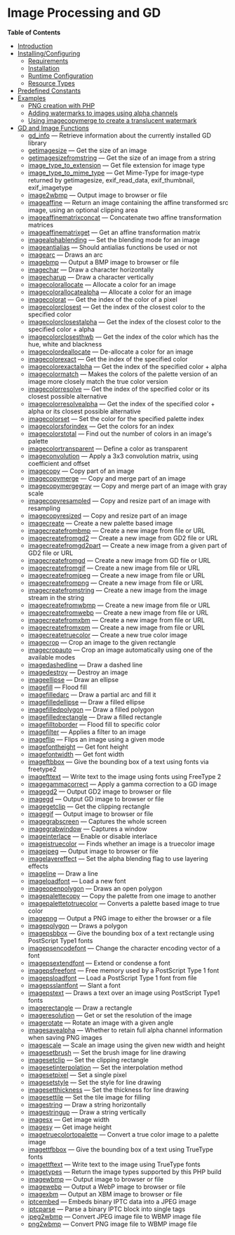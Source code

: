 Image Processing and GD
=======================

**Table of Contents**

-   [Introduction](/intro/image.html)
-   [Installing/Configuring](/image/setup.html)
    -   [Requirements](/image/setup.html#Requirements)
    -   [Installation](/image/setup.html#Installation)
    -   [Runtime
        Configuration](/image/setup.html#Runtime%20Configuration)
    -   [Resource Types](/image/setup.html#Resource%20Types)
-   [Predefined Constants](/image/constants.html)
-   [Examples](/image/examples.html)
    -   [PNG creation with
        PHP](/image/examples.html#PNG%20creation%20with%20PHP)
    -   [Adding watermarks to images using alpha
        channels](/image/examples.html#Adding%20watermarks%20to%20images%20using%20alpha%20channels)
    -   [Using imagecopymerge to create a translucent
        watermark](/image/examples.html#Using%20imagecopymerge%20to%20create%20a%20translucent%20watermark)
-   [GD and Image Functions](/ref/image.html)
    -   [gd\_info](/ref/image.html#gd_info) — Retrieve information about
        the currently installed GD library
    -   [getimagesize](/ref/image.html#getimagesize) — Get the size of
        an image
    -   [getimagesizefromstring](/ref/image.html#getimagesizefromstring)
        — Get the size of an image from a string
    -   [image\_type\_to\_extension](/ref/image.html#image_type_to_extension)
        — Get file extension for image type
    -   [image\_type\_to\_mime\_type](/ref/image.html#image_type_to_mime_type)
        — Get Mime-Type for image-type returned by getimagesize,
        exif\_read\_data, exif\_thumbnail, exif\_imagetype
    -   [image2wbmp](/ref/image.html#image2wbmp) — Output image to
        browser or file
    -   [imageaffine](/ref/image.html#imageaffine) — Return an image
        containing the affine transformed src image, using an optional
        clipping area
    -   [imageaffinematrixconcat](/ref/image.html#imageaffinematrixconcat)
        — Concatenate two affine transformation matrices
    -   [imageaffinematrixget](/ref/image.html#imageaffinematrixget) —
        Get an affine transformation matrix
    -   [imagealphablending](/ref/image.html#imagealphablending) — Set
        the blending mode for an image
    -   [imageantialias](/ref/image.html#imageantialias) — Should
        antialias functions be used or not
    -   [imagearc](/ref/image.html#imagearc) — Draws an arc
    -   [imagebmp](/ref/image.html#imagebmp) — Output a BMP image to
        browser or file
    -   [imagechar](/ref/image.html#imagechar) — Draw a character
        horizontally
    -   [imagecharup](/ref/image.html#imagecharup) — Draw a character
        vertically
    -   [imagecolorallocate](/ref/image.html#imagecolorallocate) —
        Allocate a color for an image
    -   [imagecolorallocatealpha](/ref/image.html#imagecolorallocatealpha)
        — Allocate a color for an image
    -   [imagecolorat](/ref/image.html#imagecolorat) — Get the index of
        the color of a pixel
    -   [imagecolorclosest](/ref/image.html#imagecolorclosest) — Get the
        index of the closest color to the specified color
    -   [imagecolorclosestalpha](/ref/image.html#imagecolorclosestalpha)
        — Get the index of the closest color to the specified color +
        alpha
    -   [imagecolorclosesthwb](/ref/image.html#imagecolorclosesthwb) —
        Get the index of the color which has the hue, white and
        blackness
    -   [imagecolordeallocate](/ref/image.html#imagecolordeallocate) —
        De-allocate a color for an image
    -   [imagecolorexact](/ref/image.html#imagecolorexact) — Get the
        index of the specified color
    -   [imagecolorexactalpha](/ref/image.html#imagecolorexactalpha) —
        Get the index of the specified color + alpha
    -   [imagecolormatch](/ref/image.html#imagecolormatch) — Makes the
        colors of the palette version of an image more closely match the
        true color version
    -   [imagecolorresolve](/ref/image.html#imagecolorresolve) — Get the
        index of the specified color or its closest possible alternative
    -   [imagecolorresolvealpha](/ref/image.html#imagecolorresolvealpha)
        — Get the index of the specified color + alpha or its closest
        possible alternative
    -   [imagecolorset](/ref/image.html#imagecolorset) — Set the color
        for the specified palette index
    -   [imagecolorsforindex](/ref/image.html#imagecolorsforindex) — Get
        the colors for an index
    -   [imagecolorstotal](/ref/image.html#imagecolorstotal) — Find out
        the number of colors in an image's palette
    -   [imagecolortransparent](/ref/image.html#imagecolortransparent) —
        Define a color as transparent
    -   [imageconvolution](/ref/image.html#imageconvolution) — Apply a
        3x3 convolution matrix, using coefficient and offset
    -   [imagecopy](/ref/image.html#imagecopy) — Copy part of an image
    -   [imagecopymerge](/ref/image.html#imagecopymerge) — Copy and
        merge part of an image
    -   [imagecopymergegray](/ref/image.html#imagecopymergegray) — Copy
        and merge part of an image with gray scale
    -   [imagecopyresampled](/ref/image.html#imagecopyresampled) — Copy
        and resize part of an image with resampling
    -   [imagecopyresized](/ref/image.html#imagecopyresized) — Copy and
        resize part of an image
    -   [imagecreate](/ref/image.html#imagecreate) — Create a new
        palette based image
    -   [imagecreatefrombmp](/ref/image.html#imagecreatefrombmp) —
        Create a new image from file or URL
    -   [imagecreatefromgd2](/ref/image.html#imagecreatefromgd2) —
        Create a new image from GD2 file or URL
    -   [imagecreatefromgd2part](/ref/image.html#imagecreatefromgd2part)
        — Create a new image from a given part of GD2 file or URL
    -   [imagecreatefromgd](/ref/image.html#imagecreatefromgd) — Create
        a new image from GD file or URL
    -   [imagecreatefromgif](/ref/image.html#imagecreatefromgif) —
        Create a new image from file or URL
    -   [imagecreatefromjpeg](/ref/image.html#imagecreatefromjpeg) —
        Create a new image from file or URL
    -   [imagecreatefrompng](/ref/image.html#imagecreatefrompng) —
        Create a new image from file or URL
    -   [imagecreatefromstring](/ref/image.html#imagecreatefromstring) —
        Create a new image from the image stream in the string
    -   [imagecreatefromwbmp](/ref/image.html#imagecreatefromwbmp) —
        Create a new image from file or URL
    -   [imagecreatefromwebp](/ref/image.html#imagecreatefromwebp) —
        Create a new image from file or URL
    -   [imagecreatefromxbm](/ref/image.html#imagecreatefromxbm) —
        Create a new image from file or URL
    -   [imagecreatefromxpm](/ref/image.html#imagecreatefromxpm) —
        Create a new image from file or URL
    -   [imagecreatetruecolor](/ref/image.html#imagecreatetruecolor) —
        Create a new true color image
    -   [imagecrop](/ref/image.html#imagecrop) — Crop an image to the
        given rectangle
    -   [imagecropauto](/ref/image.html#imagecropauto) — Crop an image
        automatically using one of the available modes
    -   [imagedashedline](/ref/image.html#imagedashedline) — Draw a
        dashed line
    -   [imagedestroy](/ref/image.html#imagedestroy) — Destroy an image
    -   [imageellipse](/ref/image.html#imageellipse) — Draw an ellipse
    -   [imagefill](/ref/image.html#imagefill) — Flood fill
    -   [imagefilledarc](/ref/image.html#imagefilledarc) — Draw a
        partial arc and fill it
    -   [imagefilledellipse](/ref/image.html#imagefilledellipse) — Draw
        a filled ellipse
    -   [imagefilledpolygon](/ref/image.html#imagefilledpolygon) — Draw
        a filled polygon
    -   [imagefilledrectangle](/ref/image.html#imagefilledrectangle) —
        Draw a filled rectangle
    -   [imagefilltoborder](/ref/image.html#imagefilltoborder) — Flood
        fill to specific color
    -   [imagefilter](/ref/image.html#imagefilter) — Applies a filter to
        an image
    -   [imageflip](/ref/image.html#imageflip) — Flips an image using a
        given mode
    -   [imagefontheight](/ref/image.html#imagefontheight) — Get font
        height
    -   [imagefontwidth](/ref/image.html#imagefontwidth) — Get font
        width
    -   [imageftbbox](/ref/image.html#imageftbbox) — Give the bounding
        box of a text using fonts via freetype2
    -   [imagefttext](/ref/image.html#imagefttext) — Write text to the
        image using fonts using FreeType 2
    -   [imagegammacorrect](/ref/image.html#imagegammacorrect) — Apply a
        gamma correction to a GD image
    -   [imagegd2](/ref/image.html#imagegd2) — Output GD2 image to
        browser or file
    -   [imagegd](/ref/image.html#imagegd) — Output GD image to browser
        or file
    -   [imagegetclip](/ref/image.html#imagegetclip) — Get the clipping
        rectangle
    -   [imagegif](/ref/image.html#imagegif) — Output image to browser
        or file
    -   [imagegrabscreen](/ref/image.html#imagegrabscreen) — Captures
        the whole screen
    -   [imagegrabwindow](/ref/image.html#imagegrabwindow) — Captures a
        window
    -   [imageinterlace](/ref/image.html#imageinterlace) — Enable or
        disable interlace
    -   [imageistruecolor](/ref/image.html#imageistruecolor) — Finds
        whether an image is a truecolor image
    -   [imagejpeg](/ref/image.html#imagejpeg) — Output image to browser
        or file
    -   [imagelayereffect](/ref/image.html#imagelayereffect) — Set the
        alpha blending flag to use layering effects
    -   [imageline](/ref/image.html#imageline) — Draw a line
    -   [imageloadfont](/ref/image.html#imageloadfont) — Load a new font
    -   [imageopenpolygon](/ref/image.html#imageopenpolygon) — Draws an
        open polygon
    -   [imagepalettecopy](/ref/image.html#imagepalettecopy) — Copy the
        palette from one image to another
    -   [imagepalettetotruecolor](/ref/image.html#imagepalettetotruecolor)
        — Converts a palette based image to true color
    -   [imagepng](/ref/image.html#imagepng) — Output a PNG image to
        either the browser or a file
    -   [imagepolygon](/ref/image.html#imagepolygon) — Draws a polygon
    -   [imagepsbbox](/ref/image.html#imagepsbbox) — Give the bounding
        box of a text rectangle using PostScript Type1 fonts
    -   [imagepsencodefont](/ref/image.html#imagepsencodefont) — Change
        the character encoding vector of a font
    -   [imagepsextendfont](/ref/image.html#imagepsextendfont) — Extend
        or condense a font
    -   [imagepsfreefont](/ref/image.html#imagepsfreefont) — Free memory
        used by a PostScript Type 1 font
    -   [imagepsloadfont](/ref/image.html#imagepsloadfont) — Load a
        PostScript Type 1 font from file
    -   [imagepsslantfont](/ref/image.html#imagepsslantfont) — Slant a
        font
    -   [imagepstext](/ref/image.html#imagepstext) — Draws a text over
        an image using PostScript Type1 fonts
    -   [imagerectangle](/ref/image.html#imagerectangle) — Draw a
        rectangle
    -   [imageresolution](/ref/image.html#imageresolution) — Get or set
        the resolution of the image
    -   [imagerotate](/ref/image.html#imagerotate) — Rotate an image
        with a given angle
    -   [imagesavealpha](/ref/image.html#imagesavealpha) — Whether to
        retain full alpha channel information when saving PNG images
    -   [imagescale](/ref/image.html#imagescale) — Scale an image using
        the given new width and height
    -   [imagesetbrush](/ref/image.html#imagesetbrush) — Set the brush
        image for line drawing
    -   [imagesetclip](/ref/image.html#imagesetclip) — Set the clipping
        rectangle
    -   [imagesetinterpolation](/ref/image.html#imagesetinterpolation) —
        Set the interpolation method
    -   [imagesetpixel](/ref/image.html#imagesetpixel) — Set a single
        pixel
    -   [imagesetstyle](/ref/image.html#imagesetstyle) — Set the style
        for line drawing
    -   [imagesetthickness](/ref/image.html#imagesetthickness) — Set the
        thickness for line drawing
    -   [imagesettile](/ref/image.html#imagesettile) — Set the tile
        image for filling
    -   [imagestring](/ref/image.html#imagestring) — Draw a string
        horizontally
    -   [imagestringup](/ref/image.html#imagestringup) — Draw a string
        vertically
    -   [imagesx](/ref/image.html#imagesx) — Get image width
    -   [imagesy](/ref/image.html#imagesy) — Get image height
    -   [imagetruecolortopalette](/ref/image.html#imagetruecolortopalette)
        — Convert a true color image to a palette image
    -   [imagettfbbox](/ref/image.html#imagettfbbox) — Give the bounding
        box of a text using TrueType fonts
    -   [imagettftext](/ref/image.html#imagettftext) — Write text to the
        image using TrueType fonts
    -   [imagetypes](/ref/image.html#imagetypes) — Return the image
        types supported by this PHP build
    -   [imagewbmp](/ref/image.html#imagewbmp) — Output image to browser
        or file
    -   [imagewebp](/ref/image.html#imagewebp) — Output a WebP image to
        browser or file
    -   [imagexbm](/ref/image.html#imagexbm) — Output an XBM image to
        browser or file
    -   [iptcembed](/ref/image.html#iptcembed) — Embeds binary IPTC data
        into a JPEG image
    -   [iptcparse](/ref/image.html#iptcparse) — Parse a binary IPTC
        block into single tags
    -   [jpeg2wbmp](/ref/image.html#jpeg2wbmp) — Convert JPEG image file
        to WBMP image file
    -   [png2wbmp](/ref/image.html#png2wbmp) — Convert PNG image file to
        WBMP image file
